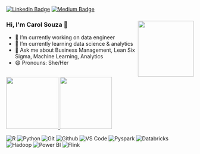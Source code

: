 [![Linkedin Badge](https://img.shields.io/badge/-LinkedIn-blue?style=flat-square&logo=Linkedin&logoColor=white&link=https://www.linkedin.com/in/karinnecristinapereira//)](https://www.linkedin.com/in/carol-souza-data/)
[![Medium Badge](https://img.shields.io/badge/-Medium-black?style=flat-square&logo=Medium&logoColor=white&link=https://medium.com/)](https://medium.com/)


### Hi, I'm Carol Souza 👋<img align="right" height="150em" src="https://cdn.discordapp.com/attachments/889926514525736964/889926727130820638/carol_babi.gif">
- 🔭 I’m currently working on data engineer
- 🌱 I’m currently learning data science & analytics
- 💬 Ask me about Business Management, Lean Six Sigma, Machine Learning, Analytics
- 😄 Pronouns: She/Her 

##
 <div>

  <a href="https://github.com/carolbabi">
  <img height="140em" src="https://github-readme-stats.vercel.app/api?username=carolbabi&show_icons=true&theme=radical&include_commits=true"/>
  </a>
  <a href="https://github.com/carolbabi">
  <img height="140em" src="https://github-readme-stats.vercel.app/api/top-langs/?username=carolbabi&layout=compact&langs_count=8&theme=radical"/>
  </a>
   
 </div>
  
 ![R](https://img.shields.io/badge/-R-black?style=flat-square&logo=R)
 ![Python](https://img.shields.io/badge/-Python-black?style=flat-square&logo=Python)
 ![Git](https://img.shields.io/badge/-Git-black?style=flat-square&logo=Git)
 ![Github](https://img.shields.io/badge/-Github-black?style=flat-square&logo=Github)
 ![VS Code](https://img.shields.io/badge/-VS%20Code-black?style=flat-square&logo=visual-studio-code)
 ![Pyspark](https://img.shields.io/badge/-Pyspark-black?style=flat-square&logo=Apache-Spark)
 ![Databricks](https://img.shields.io/badge/-Databricks-black?style=flat-square&logo=Databricks)
 ![Hadoop](https://img.shields.io/badge/-Hadoop-black?style=flat-square&logo=Apache-Hadoop)
 ![Power BI](https://img.shields.io/badge/-Power%20BI-black?style=plastic&logo=Power-BI) 
 ![Flink](https://img.shields.io/badge/-Flink-black?style=flat-square&logo=Flink)
 
 
</div>

##
<div> 

  
